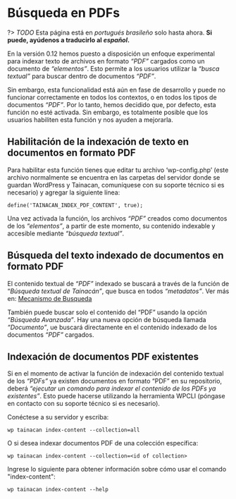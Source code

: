 # Búsqueda en PDFs

?> _TODO_ Esta página está en _portugués brasileño_ solo hasta ahora. **Si puede, ayúdenos a traducirlo al _español_.**

En la versión 0.12 hemos puesto a disposición un enfoque experimental para indexar texto de archivos en formato _“PDF”_ cargados como un documento de _“elementos”_. Esto permite a los usuarios utilizar la _“busca textual”_ para buscar dentro de documentos _“PDF”_.

Sin embargo, esta funcionalidad está aún en fase de desarrollo y puede no funcionar correctamente en todos los contextos, o en todos los tipos de documentos _“PDF”_. Por lo tanto, hemos decidido que, por defecto, esta función no esté activada. Sin embargo, es totalmente posible que los usuarios habiliten esta función y nos ayuden a mejorarla.

## Habilitación de la indexación de texto en documentos en formato PDF

Para habilitar esta función tienes que editar tu archivo ‘wp-config.php’ (este archivo normalmente se encuentra en las carpetas del servidor donde se guardan WordPress y Tainacan, comuníquese con su soporte técnico si es necesario) y agregar la siguiente línea:

```
define('TAINACAN_INDEX_PDF_CONTENT', true);
```

Una vez activada la función, los archivos _“PDF”_ creados como documentos de los _“elementos”_, a partir de este momento, su contenido indexable y accesible mediante _“búsqueda textual”_.

## Búsqueda del texto indexado de documentos en formato PDF

El contenido textual de _“PDF”_  indexado se buscará a través de la función de “_Búsqueda textual de Tainacán”_, que busca en todos _“metadatos”_. Ver más en: [Mecanismo de Busqueda](es-mx/search-engine.md)

También puede buscar solo el contenido del “PDF” usando la opción _“Búsqueda Avanzada”_. Hay una nueva opción de búsqueda llamada _“Documento”_, ue buscará directamente en el contenido indexado de los documentos _“PDF”_ cargados.

## Indexación de documentos PDF existentes

Si en el momento de activar la función de indexación del contenido textual de los _“PDFs”_ ya existen documentos en formato “PDF” en su repositorio, deberá _“ejecutar un comando para indexar el contenido de los PDFs ya existentes”_. Esto puede hacerse utilizando la herramienta WPCLI (póngase en contacto con su soporte técnico si es necesario).

Conéctese a su servidor y escriba:

```
wp tainacan index-content --collection=all
```

O si desea indexar documentos PDF de una colección específica:

```
wp tainacan index-content --collection=<id of collection>
```

Ingrese lo siguiente para obtener información sobre cómo usar el comando "index-content":

```
wp tainacan index-content --help
```
